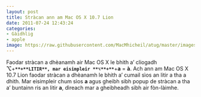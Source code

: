 ```yaml
---
layout: post
title: Stràcan ann am Mac OS X 10.7 Lion
date: 2011-07-24 12:43:24
categories:
- Gàidhlig
- apple
image: https://raw.githubusercontent.com/MacMhicheil/atug/master/images/stracan_mac_os_lion.jpeg
---
```


Faodar stràcan a dhèanamh air Mac OS X le bhith a’ cliogadh **⌥**+**`**+**LITIR**, mar eisimpleir **⌥**+**`**+**a** = **à**.  Ach ann am Mac OS X 10.7 Lion faodar stràcan a dhèanamh le bhith a’  cumail sìos an litir a tha a dhith. Mar eisimpleir chum sìos **a** agus gheibh sibh popup de stràcan a tha a’ buntainn ris an litir **a**, dìreach mar a gheibheadh sibh air fòn-làimhe.
